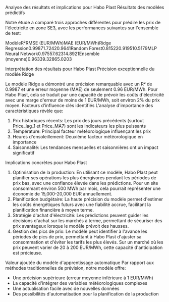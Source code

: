 Analyse des résultats et implications pour Habo Plast
Résultats des modèles prédictifs

Notre étude a comparé trois approches différentes pour prédire les prix de l'électricité en zone SE3, avec les performances suivantes sur l'ensemble de test:

ModèleR²RMSE (EUR/MWh)MAE (EUR/MWh)Ridge Regression0.99871.72420.9641Random Forest0.815220.919510.5179MLP Neural Network0.97557.62314.8921Ensemble (moyenne)0.96339.32865.0203

Interprétation des résultats pour Habo Plast
Précision exceptionnelle du modèle Ridge

Le modèle Ridge a démontré une précision remarquable avec un R² de 0.9987 et une erreur moyenne (MAE) de seulement 0.96 EUR/MWh. Pour Habo Plast, cela se traduit par une capacité de prévoir les coûts d'électricité avec une marge d'erreur de moins de 1 EUR/MWh, soit environ 2% du prix moyen.
Facteurs d'influence clés identifiés
L'analyse d'importance des caractéristiques révèle que:

1) Prix historiques récents: Les prix des jours précédents (surtout Price_lag_1 et Price_MA7) sont les indicateurs les plus puissants
2) Température: Principal facteur météorologique influençant les prix
3) Heures d'ensoleillement: Deuxième facteur météorologique en importance
4) Saisonnalité: Les tendances mensuelles et saisonnières ont un impact significatif

Implications concrètes pour Habo Plast

1) Optimisation de la production: En utilisant ce modèle, Habo Plast peut planifier ses opérations les plus énergivores pendant les périodes de prix bas, avec une confiance élevée dans les prédictions. Pour un site consommant environ 500 MWh par mois, cela pourrait représenter une économie de 15,000-20,000 EUR annuellement.
2) Planification budgétaire: La haute précision du modèle permet d'estimer les coûts énergétiques futurs avec une fiabilité accrue, facilitant la planification financière à moyen terme.
3) Stratégie d'achat d'électricité: Les prédictions peuvent guider les décisions d'achat sur les marchés à terme, permettant de sécuriser des prix avantageux lorsque le modèle prévoit des hausses.
4) Gestion des pics de prix: Le modèle peut identifier à l'avance les périodes de pics de prix, permettant à Habo Plast d'ajuster sa consommation et d'éviter les tarifs les plus élevés. Sur un marché où les prix peuvent varier de 20 à 200 EUR/MWh, cette capacité d'anticipation est précieuse.

Valeur ajoutée du modèle d'apprentissage automatique
Par rapport aux méthodes traditionnelles de prévision, notre modèle offre:

- Une précision supérieure (erreur moyenne inférieure à 1 EUR/MWh)
- La capacité d'intégrer des variables météorologiques complexes
- Une actualisation facile avec de nouvelles données
- Des possibilités d'automatisation pour la planification de la production